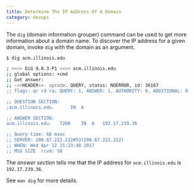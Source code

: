 ```yaml
---
title: Determine The IP Address Of A Domain
category: devops
---
```


The `dig` (domain information grouper) command can be used to get more
information about a domain name. To discover the IP address for a given
domain, invoke `dig` with the domain as an argument.

```bash
$ dig acm.illinois.edu

; <<>> DiG 9.8.3-P1 <<>> acm.illinois.edu
;; global options: +cmd
;; Got answer:
;; ->>HEADER<<- opcode: QUERY, status: NOERROR, id: 36167
;; flags: qr rd ra; QUERY: 1, ANSWER: 1, AUTHORITY: 0, ADDITIONAL: 0

;; QUESTION SECTION:
;acm.illinois.edu.		IN	A

;; ANSWER SECTION:
acm.illinois.edu.	7200	IN	A	192.17.239.36

;; Query time: 68 msec
;; SERVER: 208.67.222.222#53(208.67.222.222)
;; WHEN: Wed Apr 12 15:23:48 2017
;; MSG SIZE  rcvd: 50
```

The *answer section* tells me that the IP address for `acm.illinois.edu` is
`192.17.239.36`.

See `man dig` for more details.
